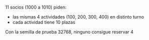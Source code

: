 11 socios (1000 a 1010) piden:

- las mismas 4 actividades (100, 200, 300, 400) en distinto turno
- cada actividad tiene 10 plazas

Con la semilla de prueba 32768, ninguno consigue reservar 4
